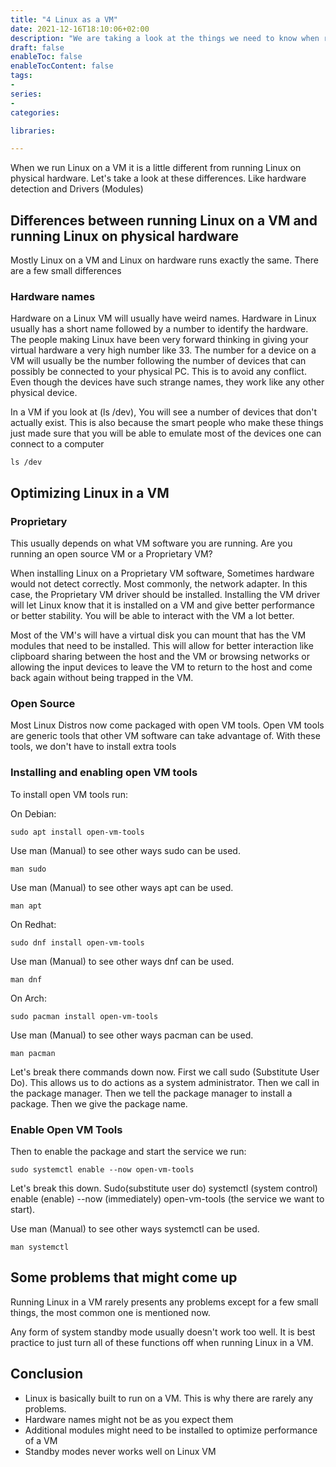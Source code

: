 ```yaml
---
title: "4 Linux as a VM"
date: 2021-12-16T18:10:06+02:00
description: "We are taking a look at the things we need to know when running Linux as a VM"
draft: false
enableToc: false
enableTocContent: false
tags:
-
series:
-
categories:

libraries:

---
```


When we run Linux on a VM it is a little different from running Linux on physical hardware. Let's take a look at these differences. Like hardware detection and Drivers (Modules)

## Differences between running Linux on a VM and running Linux on physical hardware

Mostly Linux on a VM and Linux on hardware runs exactly the same.
There are a few small differences

### Hardware names

Hardware on a Linux VM will usually have weird names. 
Hardware in Linux usually has a short name followed by a number to identify the hardware.
The people making Linux have been very forward thinking in giving your virtual hardware a very high number like 33.
The number for a device on a VM will usually be the number following the number of devices that can possibly be connected to your physical PC. This is to avoid any conflict.
Even though the devices have such strange names, they work like any other physical device.

In a VM if you look at (ls /dev), You will see a number of devices that don't actually exist. This is also because the smart people who make these things just made sure that you will be able to emulate most of the devices one can connect to a computer

```
ls /dev
```
## Optimizing Linux in a VM

### Proprietary

This usually depends on what VM software you are running. Are you running an open source VM or a Proprietary VM?

When installing Linux on a Proprietary VM software, Sometimes hardware would not detect correctly.
Most commonly, the network adapter. In this case, the Proprietary VM driver should be installed.
Installing the VM driver will let Linux know that it is installed on a VM and give better performance or better stability. You will be able to interact with the VM a lot better.

Most of the VM's will have a virtual disk you can mount that has the VM modules that need to be installed.
This will allow for better interaction like clipboard sharing between the host and the VM or browsing networks or allowing the input devices to leave the VM to return to the host and come back again without being trapped in the VM.

### Open Source

Most Linux Distros now come packaged with open VM tools.
Open VM tools are generic tools that other VM software can take advantage of.
With these tools, we don't have to install extra tools

### Installing and enabling open VM tools

To install open VM tools run:

On Debian:

```
sudo apt install open-vm-tools
```
Use man (Manual) to see other ways sudo can be used.

```
man sudo
```
Use man (Manual) to see other ways apt can be used.

```
man apt
```

On Redhat:

```
sudo dnf install open-vm-tools
```

Use man (Manual) to see other ways dnf can be used.

```
man dnf
```

On Arch:

```
sudo pacman install open-vm-tools
```

Use man (Manual) to see other ways pacman can be used.

```
man pacman
```
Let's break there commands down now.
First we call sudo (Substitute User Do).
This allows us to do actions as a system administrator.
Then we call in the package manager.
Then we tell the package manager to install a package.
Then we give the package name.

### Enable Open VM Tools

Then to enable the package and start the service we run:

```
sudo systemctl enable --now open-vm-tools
```
Let's break this down.
Sudo(substitute user do) systemctl (system control) enable (enable) --now (immediately) open-vm-tools (the service we want to start).

Use man (Manual) to see other ways systemctl can be used.

```
man systemctl
```

## Some problems that might come up

Running Linux in a VM rarely presents any problems except for a few small things, the most common one is mentioned now.

Any form of system standby mode usually doesn't work too well. It is best practice to just turn all of these functions off when running Linux in a VM.

## Conclusion

* Linux is basically built to run on a VM. This is why there are rarely any problems.
* Hardware names might not be as you expect them
* Additional modules might need to be installed to optimize performance of a VM
* Standby modes never works well on Linux VM
